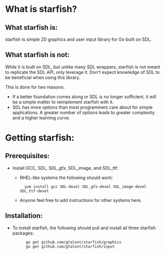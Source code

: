 # What is starfish?
## What starfish is:
starfish is simple 2D graphics and user input library for Go built on SDL.
## What starfish is not:
While it is built on SDL, but unlike many SDL wrappers, starfish is not meant to replicate the SDL API, only leverage it. Don't expect knowledge of SDL to be beneficial when using this library.

This is done for two reasons:

* If a better foundation comes along or SDL is no longer sufficient, it will be a simple matter to reimplement starfish with it.
* SDL has more options than most programmers care about for simple applications. A greater number of options leads to greater complexity and a higher learning curve.

# Getting starfish:
## Prerequisites:
* Install GCC, SDL, SDL_gfx, SDL_image, and SDL_ttf:
	* RHEL-like systems the following should work:
 
			yum install gcc SDL-devel SDL_gfx-devel SDL_image-devel SDL_ttf-devel

	* Anyone feel free to add instructions for other systems here.

## Installation:
* To install starfish, the following should pull and install all three starfish packages:

			go get github.com/gtalent/starfish/graphics
			go get github.com/gtalent/starfish/input
	

